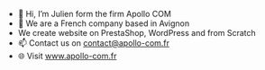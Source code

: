 - 👋 Hi, I’m Julien form the firm Apollo COM
- 👀 We are a French company based in Avignon
- We create website on PrestaShop, WordPress and from Scratch
- 📫 Contact us on contact@apollo-com.fr
- 🌐 Visit www.apollo-com.fr

<!---
Apollo-com/Apollo-com is a ✨ special ✨ repository because its `README.md` (this file) appears on your GitHub profile.
You can click the Preview link to take a look at your changes.
--->
